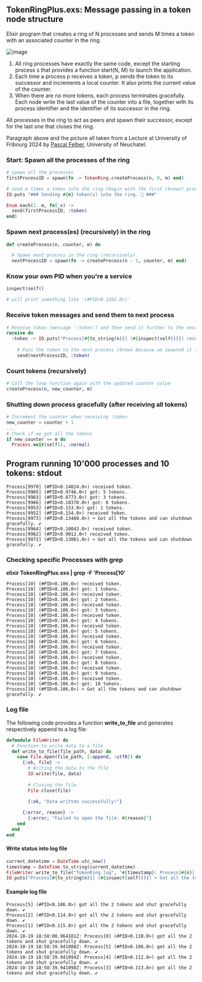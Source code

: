 ## TokenRingPlus.exs: Message passing in a token node structure
Elixir program that creates a ring of N processes and sends M times a token with an associated
counter in the ring.

![image](https://github.com/user-attachments/assets/77be357c-5371-41ec-9e83-245e7e97ce37)

1. All ring processes have exactly the same code, except the starting process s that
provides a function start(N, M) to launch the application.
2. Each time a process p receives a token, p sends the token to its successor and
increments a local counter. It also prints the current value of the counter.
3. When there are no more tokens, each process terminates gracefully. Each
node write the last value of the counter into a file, together with its process
identifier and the identifier of its successor in the ring.

All processes in the ring to act as peers and spawn their successor, except for the last one that closes the ring.

Paragraph above and the picture all taken from a Lecture at University of Fribourg 2024 by [Pascal Felber](https://www.unine.ch/pascal.felber), University of Neuchatel.

### Start: Spawn all the processes of the ring
```elixir
# spawn all the processes
firstProcessID = spawn(fn -> TokenRing.createProcess(n, 0, m) end)         # second argument must be null, its the definition of the counter

# send m times a token into the ring (begin with the first (known) process
IO.puts "### Sending #{m} token(s) into the ring. 🚀 ###"

Enum.each(1..m, fn(_x) ->
  send(firstProcessID, :token)
end)
```

### Spawn next process(es) (recursively) in the ring
```elixir
def createProcess(n, counter, m) do

  # Spawn next process in the ring (recursively)
  nextProcessID = spawn(fn -> createProcess(n - 1, counter, m) end)
```

### Know your own PID when you're a service
```elixir
inspect(self()

# will print something like '(#PID<0.1261.0>)'
```

### Receive token messages and send them to next process
```elixir
# Receive token (message ':token') and then send it further to the next process
receive do
  :token -> IO.puts("Process[#{to_string(n)}] (#{inspect(self())}) received token.")
  
    # Pass the token to the next process (known because we spawned it (see above))
    send(nextProcessID, :token)
```

### Count tokens (recursively)
```elixir
# Call the loop function again with the updated counter value
createProcess(n, new_counter, m)
```

### Shutting down process gracefully (after receiving all tokens)
```elixir
# Increment the counter when receiving :token
new_counter = counter + 1
...
# Check if we got all the tokens
if new_counter == m do
  Process.exit(self(), :normal)
```

## Program running 10'000 processes and 10 tokens: stdout  
```
Process[9970] (#PID<0.14824.0>) received token.
Process[9965] (#PID<0.9746.0>) got: 5 tokens.
Process[9963] (#PID<0.8773.0>) got: 3 tokens.
Process[9966] (#PID<0.10370.0>) got: 6 tokens.
Process[9953] (#PID<0.153.0>) got: 1 tokens.
Process[9952] (#PID<0.154.0>) received token.
Process[9973] (#PID<0.13460.0>) ➡ Got all the tokens and can shutdown gracefully. ✔
Process[9964] (#PID<0.10043.0>) received token.
Process[9962] (#PID<0.9012.0>) received token.
Process[9972] (#PID<0.13861.0>) ➡ Got all the tokens and can shutdown gracefully. ✔
```

### Checking specific Processes with grep
**elixir TokenRingPlus.exs | grep -F 'Process[10'**
```
Process[10] (#PID<0.106.0>) received token.
Process[10] (#PID<0.106.0>) got: 1 tokens.
Process[10] (#PID<0.106.0>) received token.
Process[10] (#PID<0.106.0>) got: 2 tokens.
Process[10] (#PID<0.106.0>) received token.
Process[10] (#PID<0.106.0>) got: 3 tokens.
Process[10] (#PID<0.106.0>) received token.
Process[10] (#PID<0.106.0>) got: 4 tokens.
Process[10] (#PID<0.106.0>) received token.
Process[10] (#PID<0.106.0>) got: 5 tokens.
Process[10] (#PID<0.106.0>) received token.
Process[10] (#PID<0.106.0>) got: 6 tokens.
Process[10] (#PID<0.106.0>) received token.
Process[10] (#PID<0.106.0>) got: 7 tokens.
Process[10] (#PID<0.106.0>) received token.
Process[10] (#PID<0.106.0>) got: 8 tokens.
Process[10] (#PID<0.106.0>) received token.
Process[10] (#PID<0.106.0>) got: 9 tokens.
Process[10] (#PID<0.106.0>) received token.
Process[10] (#PID<0.106.0>) got: 10 tokens.
Process[10] (#PID<0.106.0>) ➡ Got all the tokens and can shutdown gracefully. ✔
```

### Log file
The following code provides a function **write_to_file** and generates respectively append to a log file:

```elixir
defmodule FileWriter do
  # Function to write data to a file
  def write_to_file(file_path, data) do
    case File.open(file_path, [:append, :utf8]) do
      {:ok, file} ->
        # Writing the data to the file
        IO.write(file, data)
        
        # Closing the file
        File.close(file)

        {:ok, "Data written successfully!"}
        
      {:error, reason} ->
        {:error, "Failed to open the file: #{reason}"}
    end
  end
end
```

#### Write status into log file
```elixir
current_datetime = DateTime.utc_now()
timestamp = DateTime.to_string(current_datetime)
FileWriter.write_to_file("TokenRing.log", "#{timestamp}: Process[#{n}] (#{inspect(self())}) got all the #{m} tokens and shut gracefully down. ✔️ Successor: #{to_string(n-1)}\n")
IO.puts("Process[#{to_string(n)}] (#{inspect(self())}) ➡️ Got all the tokens and can shutdown gracefully. ✔️")
```

#### Example log file
```
Process[5] (#PID<0.106.0>) got all the 2 tokens and shut gracefully down. ✔️
Process[2] (#PID<0.114.0>) got all the 2 tokens and shut gracefully down. ✔️
Process[1] (#PID<0.115.0>) got all the 2 tokens and shut gracefully down. ✔️
2024-10-19 18:58:00.964181Z: Process[0] (#PID<0.118.0>) got all the 2 tokens and shut gracefully down. ✔️
2024-10-19 18:58:39.941088Z: Process[5] (#PID<0.106.0>) got all the 2 tokens and shut gracefully down. ✔️
2024-10-19 18:58:39.941094Z: Process[4] (#PID<0.112.0>) got all the 2 tokens and shut gracefully down. ✔️
2024-10-19 18:58:39.941098Z: Process[3] (#PID<0.113.0>) got all the 2 tokens and shut gracefully down. ✔️
```
